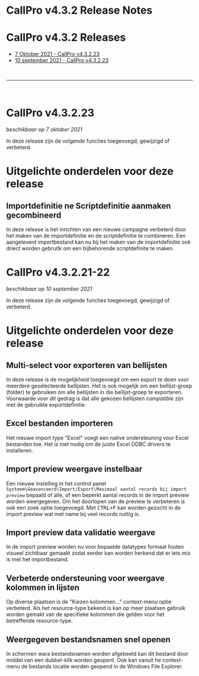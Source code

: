 # CallPro v4.3.2 Release Notes

# CallPro v4.3.2 Releases

* [7 Oktober 2021 - CallPro v4.3.2.23](#callpro-v43223)
* [10 september 2021 - CallPro v4.3.2.23](#callpro-v43221-22)

<br/>

***

<br/>

# CallPro v4.3.2.23
*beschikbaar op 7 oktober 2021*

In deze release zijn de volgende functies toegevoegd, gewijzigd of verbeterd.


# Uitgelichte onderdelen voor deze release

## Importdefinitie ne Scriptdefinitie aanmaken gecombineerd
In deze release is het inrichten van een nieuwe campagne verbeterd door het maken van de importdefinitie en de scriptdefinitie te combineren. 
Een aangeleverd importbestand kan nu bij het maken van de importdefinitie ook driect worden gebruitk om een bijbehorende scriptdefinite te maken.


# CallPro v4.3.2.21-22
*beschikbaar op 10 september 2021*

In deze release zijn de volgende functies toegevoegd, gewijzigd of verbeterd.


# Uitgelichte onderdelen voor deze release

## Multi-select voor exporteren van bellijsten
In deze release is de mogelijkheid toegevoegd om een export te doen voor meerdere geselecteerde bellijsten. Het is ook mogelijk om een bellijst-groep (folder) te gebruiken om alle bellijsten in die bellijst-groep te exporteren. Voorwaarde voor dit gedrag is dat alle gekozen bellijsten *compatible* zijn met de gebruikte exportdefinitie.

## Excel bestanden importeren
Het nieuwe import type "Excel" voegt een native ondersteuning voor Excel bestanden toe. Het is niet nodig om de juiste Excel ODBC drivers te installeren.

## Import preview weergave instelbaar
Een nieuwe instelling in het control panel `Systeem\Geavanceerd\Import/Export\Maximaal aantal records bij import preview` bepaald of alle, of een beperkt aantal records in de import preview worden weergegeven.
Om het doorlopen van de preview te verbeteren is ook een zoek optie toegevoegd. Met <kbd>CTRL+F</kbd> kan worden gezocht in de import preview wat met name bij veel records nuttig is.

## Import preview data validatie weergave
In de import preview worden nu voor bepaalde datatypes formaat fouten visueel zichtbaar gemaakt zodat eerder kan worden herkend dat er iets mis is met het importbestand.

## Verbeterde ondersteuning voor weergave kolommen in lijsten
Op diverse plaatsen is de "Kiezen kolommen..." context-menu optie verbeterd. Als het resource-type bekend is kan op meer plaatsen gebruik worden gemakt van de specifieke kolommen die gelden voor het betreffende resource-type.

## Weergegeven bestandsnamen snel openen
In schermen wara bestandsnamen worden afgebeeld kan dit bestand door middel van een dubbel-klik worden geopent. Ook kan vanuit he context-menu de bestands locatie worden geopend in de Windows File Explorer.

